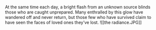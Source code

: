 At the same time each day, a bright flash from an unknown source blinds those who are caught unprepared. Many enthralled by this glow have wandered off and never return, but those few who have survived claim to have seen the faces of loved ones they’ve lost.
![[the radiance.JPG]]

